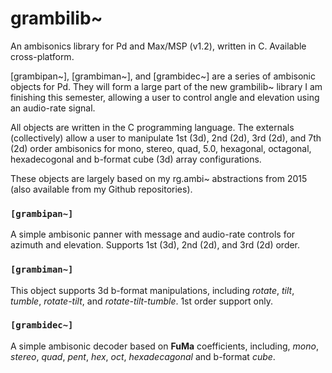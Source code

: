 # grambilib~

An ambisonics library for Pd and Max/MSP (v1.2), written in C. Available cross-platform.

[grambipan~], [grambiman~], and [grambidec~] are a series of ambisonic objects for Pd. They will form a large part of the new grambilib~ library I am finishing this semester, allowing a user to control angle and elevation using an audio-rate signal. 

All objects are written in the C programming language. The externals (collectively) allow a user to manipulate 1st (3d), 2nd (2d), 3rd (2d), and 7th (2d) order ambisonics for mono, stereo, quad, 5.0, hexagonal, octagonal, hexadecogonal and b-format cube (3d) array configurations.

These objects are largely based on my rg.ambi~ abstractions from 2015 (also available from my Github repositories). 

### `[grambipan~]`
A simple ambisonic panner with message and audio-rate controls for azimuth and elevation. Supports 1st (3d), 2nd (2d), and 3rd (2d) order.

### `[grambiman~]`
This object supports 3d b-format manipulations, including *rotate*, *tilt*, *tumble*, *rotate-tilt*, and *rotate-tilt-tumble*. 1st order support only. 

### `[grambidec~]`
A simple ambisonic decoder based on **FuMa** coefficients, including, *mono*, *stereo*, *quad*, *pent*, *hex*, *oct*, *hexadecagonal* and b-format *cube*.
